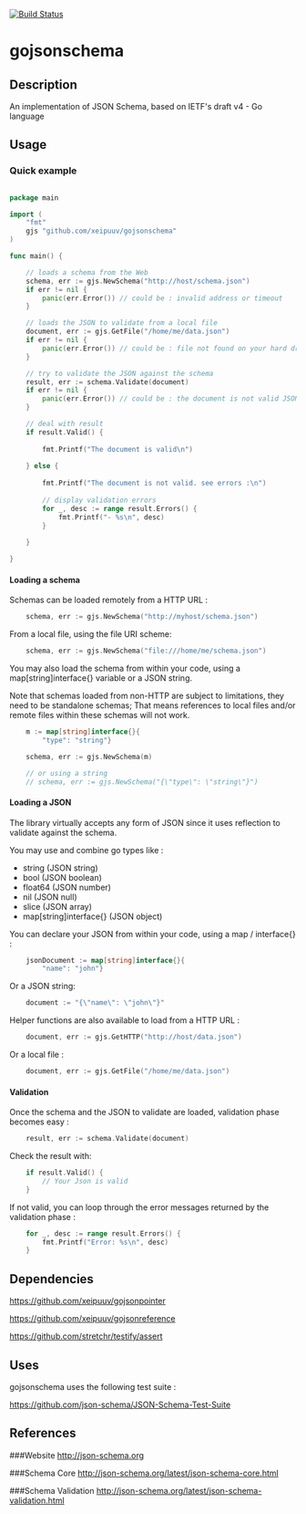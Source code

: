 [![Build Status](https://travis-ci.org/jabley/gojsonschema.svg?branch=master)](https://travis-ci.org/jabley/gojsonschema)

# gojsonschema

## Description
An implementation of JSON Schema, based on IETF's draft v4 - Go language

## Usage 

### Quick example

```go

package main

import (
    "fmt"
    gjs "github.com/xeipuuv/gojsonschema"
)

func main() {

    // loads a schema from the Web
    schema, err := gjs.NewSchema("http://host/schema.json")
    if err != nil {
        panic(err.Error()) // could be : invalid address or timeout
    }

    // loads the JSON to validate from a local file
    document, err := gjs.GetFile("/home/me/data.json")
    if err != nil {
        panic(err.Error()) // could be : file not found on your hard drive
    }

	// try to validate the JSON against the schema
    result, err := schema.Validate(document)
    if err != nil {
        panic(err.Error()) // could be : the document is not valid JSON
    }

	// deal with result
    if result.Valid() {
    
        fmt.Printf("The document is valid\n")
    
    } else {
    
        fmt.Printf("The document is not valid. see errors :\n")
    
        // display validation errors
        for _, desc := range result.Errors() {
            fmt.Printf("- %s\n", desc)
        }
    
    }

}


```

#### Loading a schema

Schemas can be loaded remotely from a HTTP URL :

```go
    schema, err := gjs.NewSchema("http://myhost/schema.json")
```

From a local file, using the file URI scheme:

```go
	schema, err := gjs.NewSchema("file:///home/me/schema.json")
```


You may also load the schema from within your code, using a map[string]interface{} variable or a JSON string.

Note that schemas loaded from non-HTTP are subject to limitations, they need to be standalone schemas; 
That means references to local files and/or remote files within these schemas will not work.

```go
	m := map[string]interface{}{
		"type": "string"}

	schema, err := gjs.NewSchema(m)

	// or using a string
	// schema, err := gjs.NewSchema("{\"type\": \"string\"}")
```

#### Loading a JSON

The library virtually accepts any form of JSON since it uses reflection to validate against the schema.

You may use and combine go types like :

* string (JSON string)
* bool (JSON boolean)
* float64 (JSON number)
* nil (JSON null)
* slice (JSON array)
* map[string]interface{} (JSON object)

You can declare your JSON from within your code, using a map / interface{} :

```go
	jsonDocument := map[string]interface{}{
		"name": "john"}
```

Or a JSON string:

```go
	document := "{\"name\": \"john\"}"
```

Helper functions are also available to load from a HTTP URL :

```go
    document, err := gjs.GetHTTP("http://host/data.json")
```

Or a local file :

```go
	document, err := gjs.GetFile("/home/me/data.json")
```

#### Validation

Once the schema and the JSON to validate are loaded, validation phase becomes easy :

```go
	result, err := schema.Validate(document)
```

Check the result with:

```go
	if result.Valid() {
		// Your Json is valid
	}
```

If not valid, you can loop through the error messages returned by the validation phase :

```go
	for _, desc := range result.Errors() {
    	fmt.Printf("Error: %s\n", desc)
	}
```

## Dependencies
https://github.com/xeipuuv/gojsonpointer

https://github.com/xeipuuv/gojsonreference

https://github.com/stretchr/testify/assert

## Uses

gojsonschema uses the following test suite :

https://github.com/json-schema/JSON-Schema-Test-Suite

## References

###Website
http://json-schema.org

###Schema Core
http://json-schema.org/latest/json-schema-core.html

###Schema Validation
http://json-schema.org/latest/json-schema-validation.html
